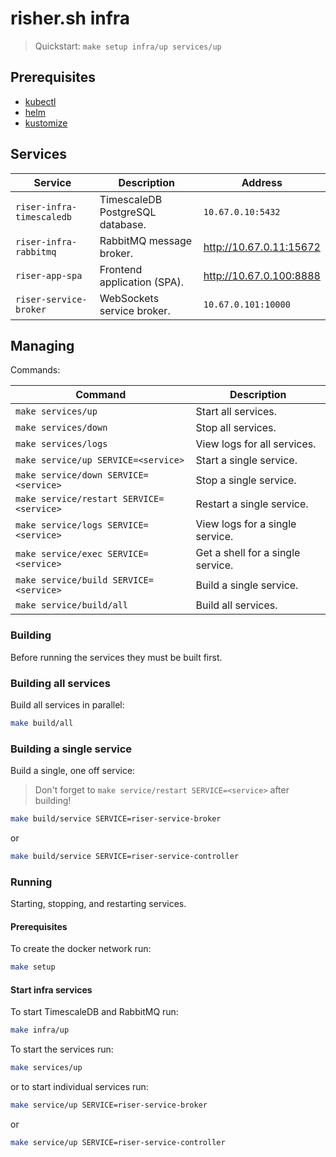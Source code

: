 # risher.sh infra

> Quickstart: `make setup infra/up services/up`

## Prerequisites

- [kubectl](https://kubernetes.io/docs/tasks/tools/install-kubectl/)
- [helm](https://helm.sh/docs/intro/install/)
- [kustomize](https://kustomize.io/docs/installation/)

## Services

| Service                   | Description                      | Address                   |
| ------------------------- | -------------------------------- | ------------------------- |
| `riser-infra-timescaledb` | TimescaleDB PostgreSQL database. | `10.67.0.10:5432`         |
| `riser-infra-rabbitmq`    | RabbitMQ message broker.         | <http://10.67.0.11:15672> |
| `riser-app-spa`           | Frontend application (SPA).      | <http://10.67.0.100:8888> |
| `riser-service-broker`    | WebSockets service broker.       | `10.67.0.101:10000`       |

## Managing

Commands:

| Command                                  | Description                       |
| ---------------------------------------- | --------------------------------- |
| `make services/up`                       | Start all services.               |
| `make services/down`                     | Stop all services.                |
| `make services/logs`                     | View logs for all services.       |
| `make service/up SERVICE=<service>`      | Start a single service.           |
| `make service/down SERVICE=<service>`    | Stop a single service.            |
| `make service/restart SERVICE=<service>` | Restart a single service.         |
| `make service/logs SERVICE=<service>`    | View logs for a single service.   |
| `make service/exec SERVICE=<service>`    | Get a shell for a single service. |
| `make service/build SERVICE=<service>`   | Build a single service.           |
| `make service/build/all`                 | Build all services.               |

### Building

Before running the services they must be built first.

### Building all services

Build all services in parallel:

```bash
make build/all
```

### Building a single service

Build a single, one off service:

> Don't forget to `make service/restart SERVICE=<service>` after building!

```bash
make build/service SERVICE=riser-service-broker
```

or

```bash
make build/service SERVICE=riser-service-controller
```

### Running

Starting, stopping, and restarting services.

#### Prerequisites

To create the docker network run:

```bash
make setup
```

#### Start infra services

To start TimescaleDB and RabbitMQ run:

```bash
make infra/up
```

To start the services run:

```bash
make services/up
```

or to start individual services run:

```bash
make service/up SERVICE=riser-service-broker
```

or

```bash
make service/up SERVICE=riser-service-controller
```
